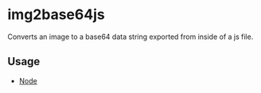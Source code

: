 # img2base64js

Converts an image to a base64 data string exported from inside of a js file.

## Usage
* [Node](/node/README.md)